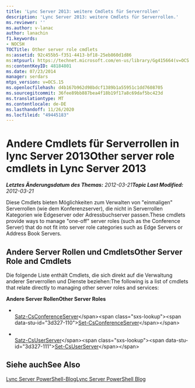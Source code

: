 ```yaml
---
title: 'Lync Server 2013: weitere Cmdlets für Serverrollen'
description: 'Lync Server 2013: weitere Cmdlets für Serverrollen.'
ms.reviewer: ''
ms.author: v-lanac
author: lanachin
f1.keywords:
- NOCSH
TOCTitle: Other server role cmdlets
ms:assetid: 92c455b5-f351-4413-bf18-25eb860d1d86
ms:mtpsurl: https://technet.microsoft.com/en-us/library/Gg415664(v=OCS.15)
ms:contentKeyID: 48184801
ms.date: 07/23/2014
manager: serdars
mtps_version: v=OCS.15
ms.openlocfilehash: d4b167b962d98bdcf1389b1a55951c1dd7608705
ms.sourcegitcommit: 36fee89bb887bea4f18b19f17a8c69daf5bc423d
ms.translationtype: MT
ms.contentlocale: de-DE
ms.lasthandoff: 11/26/2020
ms.locfileid: "49445183"
---
```

# <a name="other-server-role-cmdlets-in-lync-server-2013"></a><span data-ttu-id="3d327-103">Andere Cmdlets für Serverrollen in lync Server 2013</span><span class="sxs-lookup"><span data-stu-id="3d327-103">Other server role cmdlets in Lync Server 2013</span></span>

<div data-xmlns="http://www.w3.org/1999/xhtml">

<div class="topic" data-xmlns="http://www.w3.org/1999/xhtml" data-msxsl="urn:schemas-microsoft-com:xslt" data-cs="https://msdn.microsoft.com/">

<div data-asp="https://msdn2.microsoft.com/asp">



</div>

<div id="mainSection">

<div id="mainBody"><span data-ttu-id="3d327-104">

<span> </span></span><span class="sxs-lookup"><span data-stu-id="3d327-104">

<span> </span></span></span>

<span data-ttu-id="3d327-105">_**Letztes Änderungsdatum des Themas:** 2012-03-21_</span><span class="sxs-lookup"><span data-stu-id="3d327-105">_**Topic Last Modified:** 2012-03-21_</span></span>

<span data-ttu-id="3d327-106">Diese Cmdlets bieten Möglichkeiten zum Verwalten von "einmaligen" Serverrollen (wie dem Konferenzserver), die nicht in Serverrollen Kategorien wie Edgeserver oder Adressbuchserver passen.</span><span class="sxs-lookup"><span data-stu-id="3d327-106">These cmdlets provide ways to manage "one-off" server roles (such as the Conference Server) that do not fit into server role categories such as Edge Servers or Address Book Servers.</span></span>

<div>

## <a name="other-server-role-and-cmdlets"></a><span data-ttu-id="3d327-107">Andere Server Rollen und Cmdlets</span><span class="sxs-lookup"><span data-stu-id="3d327-107">Other Server Role and Cmdlets</span></span>

<span data-ttu-id="3d327-108">Die folgende Liste enthält Cmdlets, die sich direkt auf die Verwaltung anderer Serverrollen und Dienste beziehen:</span><span class="sxs-lookup"><span data-stu-id="3d327-108">The following is a list of cmdlets that relate directly to managing other server roles and services:</span></span>

<span data-ttu-id="3d327-109">**Andere Server Rollen**</span><span class="sxs-lookup"><span data-stu-id="3d327-109">**Other Server Roles**</span></span>

  - <span></span>  
    <span data-ttu-id="3d327-110">[Satz-CsConferenceServer](https://technet.microsoft.com/library/Gg398738(v=OCS.15))</span><span class="sxs-lookup"><span data-stu-id="3d327-110">[Set-CsConferenceServer](https://technet.microsoft.com/library/Gg398738(v=OCS.15))</span></span>

<!-- end list -->

  - <span></span>  
    <span data-ttu-id="3d327-111">[Satz-CsUserServer](https://technet.microsoft.com/library/Gg413026(v=OCS.15))</span><span class="sxs-lookup"><span data-stu-id="3d327-111">[Set-CsUserServer](https://technet.microsoft.com/library/Gg413026(v=OCS.15))</span></span>

</div>

<div>

## <a name="see-also"></a><span data-ttu-id="3d327-112">Siehe auch</span><span class="sxs-lookup"><span data-stu-id="3d327-112">See Also</span></span>


[<span data-ttu-id="3d327-113">Lync Server PowerShell-Blog</span><span class="sxs-lookup"><span data-stu-id="3d327-113">Lync Server PowerShell Blog</span></span>](https://go.microsoft.com/fwlink/p/?linkid=203150)  
  

<span data-ttu-id="3d327-114"></div>

</div>

<span> </span>

</div>

</div>

</span><span class="sxs-lookup"><span data-stu-id="3d327-114"></div>

</div>

<span> </span>

</div>

</div>

</span></span></div>

